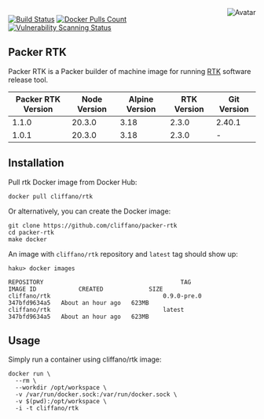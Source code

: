 <img align="right" src="https://raw.github.com/cliffano/packer-rtk/master/avatar.jpg" alt="Avatar"/>

[![Build Status](https://github.com/cliffano/packer-rtk/workflows/CI/badge.svg)](https://github.com/cliffano/packer-rtk/actions?query=workflow%3ACI)
[![Docker Pulls Count](https://img.shields.io/docker/pulls/cliffano/rtk.svg)](https://hub.docker.com/r/cliffano/rtk/)
[![Vulnerability Scanning Status](https://snyk.io/test/github/cliffano/packer-rtk/badge.svg)](https://snyk.io/test/github/cliffano/packer-rtk)

Packer RTK
-------------

Packer RTK is a Packer builder of machine image for running [RTK](https://github.com/cliffano/rtk) software release tool.

| Packer RTK Version | Node Version | Alpine Version | RTK Version | Git Version |
|--------------------|--------------|----------------|-------------|-------------|
| 1.1.0              | 20.3.0       | 3.18           | 2.3.0       | 2.40.1      |
| 1.0.1              | 20.3.0       | 3.18           | 2.3.0       | -           |

Installation
------------

Pull rtk Docker image from Docker Hub:

    docker pull cliffano/rtk

Or alternatively, you can create the Docker image:

    git clone https://github.com/cliffano/packer-rtk
    cd packer-rtk
    make docker

An image with `cliffano/rtk` repository and `latest` tag should show up:

    haku> docker images

    REPOSITORY                                       TAG                 IMAGE ID            CREATED             SIZE
    cliffano/rtk                                0.9.0-pre.0                            347bfd9634a5   About an hour ago   623MB
    cliffano/rtk                                latest                                 347bfd9634a5   About an hour ago   623MB

Usage
-----

Simply run a container using cliffano/rtk image:

    docker run \
      --rm \
      --workdir /opt/workspace \
      -v /var/run/docker.sock:/var/run/docker.sock \
      -v $(pwd):/opt/workspace \
      -i -t cliffano/rtk